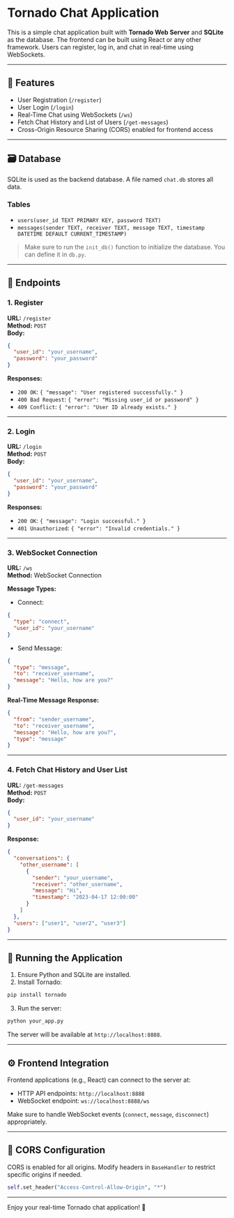 # Tornado Chat Application

This is a simple chat application built with **Tornado Web Server** and **SQLite** as the database. The frontend can be built using React or any other framework. Users can register, log in, and chat in real-time using WebSockets.

---

## 🔧 Features

- User Registration (`/register`)
- User Login (`/login`)
- Real-Time Chat using WebSockets (`/ws`)
- Fetch Chat History and List of Users (`/get-messages`)
- Cross-Origin Resource Sharing (CORS) enabled for frontend access

---

## 🗃️ Database

SQLite is used as the backend database. A file named `chat.db` stores all data.

### Tables

- `users(user_id TEXT PRIMARY KEY, password TEXT)`
- `messages(sender TEXT, receiver TEXT, message TEXT, timestamp DATETIME DEFAULT CURRENT_TIMESTAMP)`

> Make sure to run the `init_db()` function to initialize the database. You can define it in `db.py`.

---

## 📂 Endpoints

### 1. Register

**URL:** `/register`  
**Method:** `POST`  
**Body:**

```json
{
  "user_id": "your_username",
  "password": "your_password"
}
```

**Responses:**

- `200 OK`: `{ "message": "User registered successfully." }`
- `400 Bad Request`: `{ "error": "Missing user_id or password" }`
- `409 Conflict`: `{ "error": "User ID already exists." }`

---

### 2. Login

**URL:** `/login`  
**Method:** `POST`  
**Body:**

```json
{
  "user_id": "your_username",
  "password": "your_password"
}
```

**Responses:**

- `200 OK`: `{ "message": "Login successful." }`
- `401 Unauthorized`: `{ "error": "Invalid credentials." }`

---

### 3. WebSocket Connection

**URL:** `/ws`  
**Method:** WebSocket Connection

**Message Types:**

- Connect:

```json
{
  "type": "connect",
  "user_id": "your_username"
}
```

- Send Message:

```json
{
  "type": "message",
  "to": "receiver_username",
  "message": "Hello, how are you?"
}
```

**Real-Time Message Response:**

```json
{
  "from": "sender_username",
  "to": "receiver_username",
  "message": "Hello, how are you?",
  "type": "message"
}
```

---

### 4. Fetch Chat History and User List

**URL:** `/get-messages`  
**Method:** `POST`  
**Body:**

```json
{
  "user_id": "your_username"
}
```

**Response:**

```json
{
  "conversations": {
    "other_username": [
      {
        "sender": "your_username",
        "receiver": "other_username",
        "message": "Hi",
        "timestamp": "2023-04-17 12:00:00"
      }
    ]
  },
  "users": ["user1", "user2", "user3"]
}
```

---

## 🚀 Running the Application

1. Ensure Python and SQLite are installed.
2. Install Tornado:

```bash
pip install tornado
```

3. Run the server:

```bash
python your_app.py
```

The server will be available at `http://localhost:8888`.

---

## ⚙️ Frontend Integration

Frontend applications (e.g., React) can connect to the server at:

- HTTP API endpoints: `http://localhost:8888`
- WebSocket endpoint: `ws://localhost:8888/ws`

Make sure to handle WebSocket events (`connect`, `message`, `disconnect`) appropriately.

---

## 🔐 CORS Configuration

CORS is enabled for all origins. Modify headers in `BaseHandler` to restrict specific origins if needed.

```python
self.set_header("Access-Control-Allow-Origin", "*")
```

---

Enjoy your real-time Tornado chat application! 🎉


